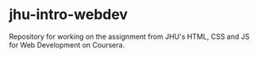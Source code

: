 # jhu-intro-webdev
Repository for working on the assignment from JHU's HTML, CSS and JS for Web Development on Coursera.
